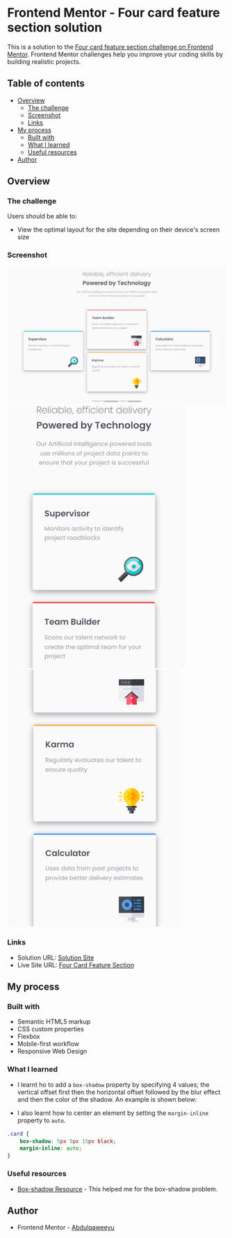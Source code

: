 # Frontend Mentor - Four card feature section solution

This is a solution to the [Four card feature section challenge on Frontend Mentor](https://www.frontendmentor.io/challenges/four-card-feature-section-weK1eFYK). Frontend Mentor challenges help you improve your coding skills by building realistic projects. 

## Table of contents

- [Overview](#overview)
  - [The challenge](#the-challenge)
  - [Screenshot](#screenshot)
  - [Links](#links)
- [My process](#my-process)
  - [Built with](#built-with)
  - [What I learned](#what-i-learned)
  - [Useful resources](#useful-resources)
- [Author](#author)


## Overview

### The challenge

Users should be able to:

- View the optimal layout for the site depending on their device's screen size

### Screenshot

![](./images/Screenshot1.png)
![](./images/Screenshot2.png)
![](./images/Screenshot3.png)


### Links

- Solution URL: [Solution Site](https://github.com/ABQ4539/four-card-feature-section)
- Live Site URL: [Four Card Feature Section](https://abq4539.github.io/four-card-feature-section/)

## My process

### Built with

- Semantic HTML5 markup
- CSS custom properties
- Flexbox
- Mobile-first workflow
- Responsive Web Design

### What I learned
- I learnt ho to add a `box-shadow` property by specifying 4 values; the vertical offset first then the horizontal offset followed by the blur effect and then the color of the shadow. An example is shown below:

- I also learnt how to center an element by setting the `margin-inline` property to `auto`.

```css
.card {
    box-shadow: 5px 5px 15px black;
    margin-inline: auto;
}
```

### Useful resources

- [Box-shadow Resource](https://www.w3schools.com/cssref/css3_pr_box-shadow.asp) - This helped me for the box-shadow problem.

## Author

- Frontend Mentor - [Abdulqaweeyu](https://www.frontendmentor.io/profile/ABQ4539)

